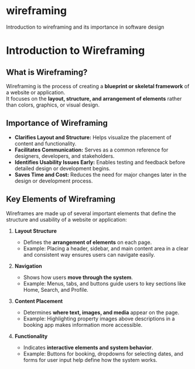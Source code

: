 # wireframing
Introduction to wireframing and its importance in software design
# Introduction to Wireframing

## What is Wireframing?

Wireframing is the process of creating a **blueprint or skeletal framework** of a website or application.  
It focuses on the **layout, structure, and arrangement of elements** rather than colors, graphics, or visual design.

## Importance of Wireframing

- **Clarifies Layout and Structure:** Helps visualize the placement of content and functionality.  
- **Facilitates Communication:** Serves as a common reference for designers, developers, and stakeholders.  
- **Identifies Usability Issues Early:** Enables testing and feedback before detailed design or development begins.  
- **Saves Time and Cost:** Reduces the need for major changes later in the design or development process.
## Key Elements of Wireframing

Wireframes are made up of several important elements that define the structure and usability of a website or application:

1. **Layout Structure**  
   - Defines the **arrangement of elements** on each page.  
   - Example: Placing a header, sidebar, and main content area in a clear and consistent way ensures users can navigate easily.

2. **Navigation**  
   - Shows how users **move through the system**.  
   - Example: Menus, tabs, and buttons guide users to key sections like Home, Search, and Profile.

3. **Content Placement**  
   - Determines **where text, images, and media** appear on the page.  
   - Example: Highlighting property images above descriptions in a booking app makes information more accessible.

4. **Functionality**  
   - Indicates **interactive elements and system behavior**.  
   - Example: Buttons for booking, dropdowns for selecting dates, and forms for user input help define how the system works.
